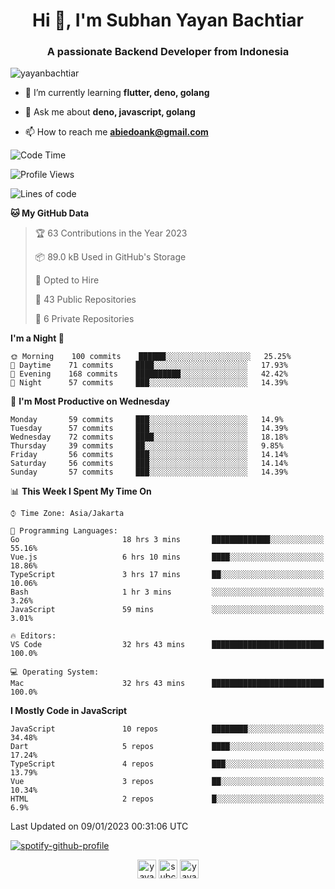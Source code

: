 <h1 align="center">Hi 👋, I'm Subhan Yayan Bachtiar</h1>
<h3 align="center">A passionate Backend Developer from Indonesia</h3>

<p align="left"> <img src="https://komarev.com/ghpvc/?username=yayanbachtiar" alt="yayanbachtiar" /> </p>

- 🌱 I’m currently learning **flutter, deno, golang**

- 💬 Ask me about **deno, javascript, golang**

- 📫 How to reach me **abiedoank@gmail.com**

<!--START_SECTION:waka-->
![Code Time](http://img.shields.io/badge/Code%20Time-5%2C244%20hrs%2056%20mins-blue)

![Profile Views](http://img.shields.io/badge/Profile%20Views-0-blue)

![Lines of code](https://img.shields.io/badge/From%20Hello%20World%20I%27ve%20Written-1%20Million%20lines%20of%20code-blue)

**🐱 My GitHub Data** 

> 🏆 63 Contributions in the Year 2023
 > 
> 📦 89.0 kB Used in GitHub's Storage 
 > 
> 💼 Opted to Hire
 > 
> 📜 43 Public Repositories 
 > 
> 🔑 6 Private Repositories  
 > 
**I'm a Night 🦉** 

```text
🌞 Morning    100 commits    ██████░░░░░░░░░░░░░░░░░░░   25.25% 
🌆 Daytime    71 commits     ████░░░░░░░░░░░░░░░░░░░░░   17.93% 
🌃 Evening    168 commits    ██████████░░░░░░░░░░░░░░░   42.42% 
🌙 Night      57 commits     ███░░░░░░░░░░░░░░░░░░░░░░   14.39%

```
📅 **I'm Most Productive on Wednesday** 

```text
Monday       59 commits     ███░░░░░░░░░░░░░░░░░░░░░░   14.9% 
Tuesday      57 commits     ███░░░░░░░░░░░░░░░░░░░░░░   14.39% 
Wednesday    72 commits     ████░░░░░░░░░░░░░░░░░░░░░   18.18% 
Thursday     39 commits     ██░░░░░░░░░░░░░░░░░░░░░░░   9.85% 
Friday       56 commits     ███░░░░░░░░░░░░░░░░░░░░░░   14.14% 
Saturday     56 commits     ███░░░░░░░░░░░░░░░░░░░░░░   14.14% 
Sunday       57 commits     ███░░░░░░░░░░░░░░░░░░░░░░   14.39%

```


📊 **This Week I Spent My Time On** 

```text
⌚︎ Time Zone: Asia/Jakarta

💬 Programming Languages: 
Go                       18 hrs 3 mins       █████████████░░░░░░░░░░░░   55.16% 
Vue.js                   6 hrs 10 mins       ████░░░░░░░░░░░░░░░░░░░░░   18.86% 
TypeScript               3 hrs 17 mins       ██░░░░░░░░░░░░░░░░░░░░░░░   10.06% 
Bash                     1 hr 3 mins         ░░░░░░░░░░░░░░░░░░░░░░░░░   3.26% 
JavaScript               59 mins             ░░░░░░░░░░░░░░░░░░░░░░░░░   3.01%

🔥 Editors: 
VS Code                  32 hrs 43 mins      █████████████████████████   100.0%

💻 Operating System: 
Mac                      32 hrs 43 mins      █████████████████████████   100.0%

```

**I Mostly Code in JavaScript** 

```text
JavaScript               10 repos            ████████░░░░░░░░░░░░░░░░░   34.48% 
Dart                     5 repos             ████░░░░░░░░░░░░░░░░░░░░░   17.24% 
TypeScript               4 repos             ███░░░░░░░░░░░░░░░░░░░░░░   13.79% 
Vue                      3 repos             ██░░░░░░░░░░░░░░░░░░░░░░░   10.34% 
HTML                     2 repos             █░░░░░░░░░░░░░░░░░░░░░░░░   6.9%

```



 Last Updated on 09/01/2023 00:31:06 UTC
<!--END_SECTION:waka-->

[![spotify-github-profile](https://spotify-github-profile.vercel.app/api/view?uid=31qtu2k4v3mbxp7clcmm6imuqq6e&cover_image=true&theme=default&show_offline=false&bar_color=53b14f&bar_color_cover=true)](https://github.com/kittinan/spotify-github-profile)


<p align="center">
<a href="https://dev.to/yayanbachtiar" target="blank"><img align="center" src="https://cdn.jsdelivr.net/npm/simple-icons@3.0.1/icons/dev-dot-to.svg" alt="yayanbachtiar" height="30" width="30" /></a>
<a href="https://linkedin.com/in/subchanyayanbachtiar" target="blank"><img align="center" src="https://cdn.jsdelivr.net/npm/simple-icons@3.0.1/icons/linkedin.svg" alt="subchanyayanbachtiar" height="30" width="30" /></a>
<a href="https://codesandbox.com/yayanbachtiar" target="blank"><img align="center" src="https://cdn.jsdelivr.net/npm/simple-icons@3.0.1/icons/codesandbox.svg" alt="yayanbachtiar" height="30" width="30" /></a>
</p>
